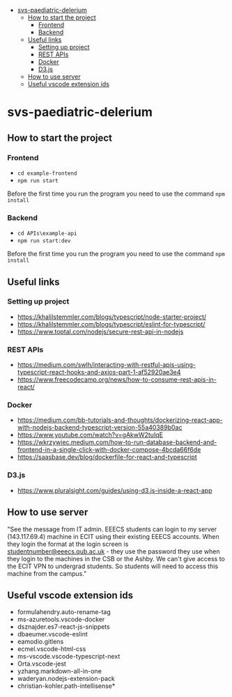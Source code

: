 - [svs-paediatric-delerium](#svs-paediatric-delerium)
  - [How to start the project](#how-to-start-the-project)
    - [Frontend](#frontend)
    - [Backend](#backend)
  - [Useful links](#useful-links)
    - [Setting up project](#setting-up-project)
    - [REST APIs](#rest-apis)
    - [Docker](#docker)
    - [D3.js](#d3js)
  - [How to use server](#how-to-use-server)
  - [Useful vscode extension ids](#useful-vscode-extension-ids)

# svs-paediatric-delerium 
## How to start the project
### Frontend 
* ```cd example-frontend```
* ```npm run start```

Before the first time you run the program you need to use the command ```npm install```
### Backend
* ```cd APIs\example-api```
* ```npm run start:dev```

Before the first time you run the program you need to use the command ```npm install```
## Useful links
### Setting up project
* https://khalilstemmler.com/blogs/typescript/node-starter-project/
* https://khalilstemmler.com/blogs/typescript/eslint-for-typescript/ 
* https://www.toptal.com/nodejs/secure-rest-api-in-nodejs
### REST APIs
* https://medium.com/swlh/interacting-with-restful-apis-using-typescript-react-hooks-and-axios-part-1-af52920ae3e4
* https://www.freecodecamp.org/news/how-to-consume-rest-apis-in-react/
### Docker
* https://medium.com/bb-tutorials-and-thoughts/dockerizing-react-app-with-nodejs-backend-typescript-version-55a40389b0ac
* https://www.youtube.com/watch?v=gAkwW2tuIqE
* https://wkrzywiec.medium.com/how-to-run-database-backend-and-frontend-in-a-single-click-with-docker-compose-4bcda66f6de
* https://saasbase.dev/blog/dockerfile-for-react-and-typescript
### D3.js
* https://www.pluralsight.com/guides/using-d3.js-inside-a-react-app
## How to use server
"See the message from IT admin. EEECS students can login to my server (143.117.69.4) machine in ECIT using their existing EEECS accounts. When they login the format at the login screen is studentnumber@eeecs.qub.ac.uk - they use the password they use when they login to the machines in the CSB or the Ashby.  We can't give access to the ECIT VPN to undergrad students. So students will need to access this machine from the campus."
## Useful vscode extension ids
* formulahendry.auto-rename-tag
* ms-azuretools.vscode-docker
* dsznajder.es7-react-js-snippets
* dbaeumer.vscode-eslint
* eamodio.gitlens
* ecmel.vscode-html-css
* ms-vscode.vscode-typescript-next
* Orta.vscode-jest
* yzhang.markdown-all-in-one
* waderyan.nodejs-extension-pack
* christian-kohler.path-intellisense*